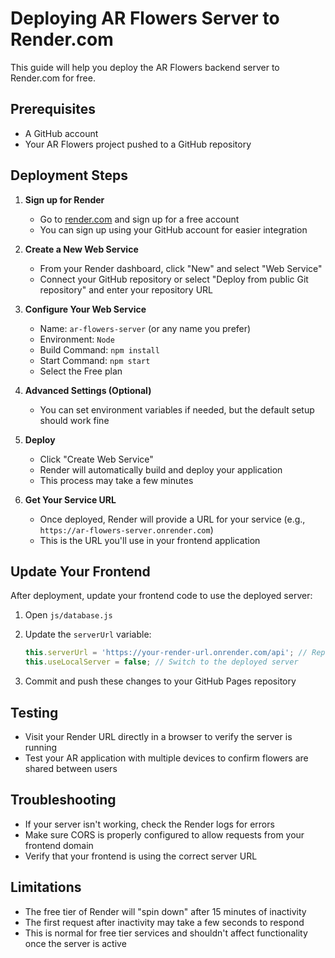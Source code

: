 # Deploying AR Flowers Server to Render.com

This guide will help you deploy the AR Flowers backend server to Render.com for free.

## Prerequisites

- A GitHub account
- Your AR Flowers project pushed to a GitHub repository

## Deployment Steps

1. **Sign up for Render**
   - Go to [render.com](https://render.com) and sign up for a free account
   - You can sign up using your GitHub account for easier integration

2. **Create a New Web Service**
   - From your Render dashboard, click "New" and select "Web Service"
   - Connect your GitHub repository or select "Deploy from public Git repository" and enter your repository URL

3. **Configure Your Web Service**
   - Name: `ar-flowers-server` (or any name you prefer)
   - Environment: `Node`
   - Build Command: `npm install`
   - Start Command: `npm start`
   - Select the Free plan

4. **Advanced Settings (Optional)**
   - You can set environment variables if needed, but the default setup should work fine

5. **Deploy**
   - Click "Create Web Service"
   - Render will automatically build and deploy your application
   - This process may take a few minutes

6. **Get Your Service URL**
   - Once deployed, Render will provide a URL for your service (e.g., `https://ar-flowers-server.onrender.com`)
   - This is the URL you'll use in your frontend application

## Update Your Frontend

After deployment, update your frontend code to use the deployed server:

1. Open `js/database.js`
2. Update the `serverUrl` variable:
   ```javascript
   this.serverUrl = 'https://your-render-url.onrender.com/api'; // Replace with your actual Render URL
   this.useLocalServer = false; // Switch to the deployed server
   ```

3. Commit and push these changes to your GitHub Pages repository

## Testing

- Visit your Render URL directly in a browser to verify the server is running
- Test your AR application with multiple devices to confirm flowers are shared between users

## Troubleshooting

- If your server isn't working, check the Render logs for errors
- Make sure CORS is properly configured to allow requests from your frontend domain
- Verify that your frontend is using the correct server URL

## Limitations

- The free tier of Render will "spin down" after 15 minutes of inactivity
- The first request after inactivity may take a few seconds to respond
- This is normal for free tier services and shouldn't affect functionality once the server is active
